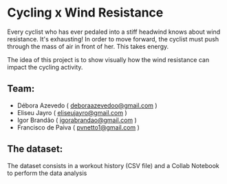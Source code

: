 # Cycling x Wind Resistance
	
Every cyclist who has ever pedaled into a stiff headwind knows about wind resistance. It's exhausting! In order to move forward, the cyclist must push through the mass of air in front of her. This takes energy.

The idea of this project is to show visually how the wind resistance can impact the cycling activity.


## Team:

* Débora Azevedo ( deboraazevedoo@gmail.com )
* Eliseu Jayro ( eliseujayro@gmail.com )
* Igor Brandão ( igorabrandao@gmail.com )
* Francisco de Paiva ( pvnetto1@gmail.com )


## The dataset:
The dataset consists in a workout history (CSV file) and a Collab Notebook to perform the data analysis
